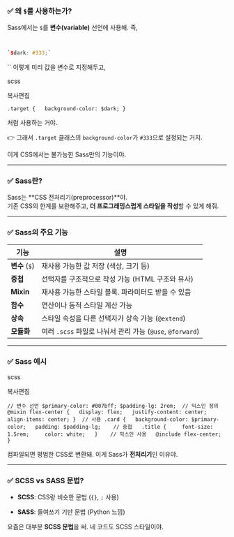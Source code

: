 ### ✅ 왜 `$`를 사용하는가?

Sass에서는 `$`를 **변수(variable)** 선언에 사용해. 즉,

``` scss


`$dark: #333;`
```
``
이렇게 미리 값을 변수로 지정해두고,

scss

복사편집

`.target {   background-color: $dark; }`

처럼 사용하는 거야.

👉 그래서 `.target` 클래스의 `background-color`가 `#333`으로 설정되는 거지.

이게 CSS에서는 불가능한 Sass만의 기능이야.

---

### ✅ Sass란?

Sass는 **CSS 전처리기(preprocessor)**야.  
기존 CSS의 한계를 보완해주고, **더 프로그래밍스럽게 스타일을 작성**할 수 있게 해줘.

---

### ✅ Sass의 주요 기능

|기능|설명|
|---|---|
|**변수** (`$`)|재사용 가능한 값 저장 (색상, 크기 등)|
|**중첩**|선택자를 구조적으로 작성 가능 (HTML 구조와 유사)|
|**Mixin**|재사용 가능한 스타일 블록. 파라미터도 받을 수 있음|
|**함수**|연산이나 동적 스타일 계산 가능|
|**상속**|스타일 속성을 다른 선택자가 상속 가능 (`@extend`)|
|**모듈화**|여러 `.scss` 파일로 나눠서 관리 가능 (`@use`, `@forward`)|

---

### ✅ Sass 예시

scss

복사편집

`// 변수 선언 $primary-color: #007bff; $padding-lg: 2rem;  // 믹스인 정의 @mixin flex-center {   display: flex;   justify-content: center;   align-items: center; }  // 사용 .card {   background-color: $primary-color;   padding: $padding-lg;    // 중첩   .title {     font-size: 1.5rem;     color: white;   }    // 믹스인 사용   @include flex-center; }`

컴파일되면 평범한 CSS로 변환돼. 이게 Sass가 **전처리기**인 이유야.

---

### ✅ SCSS vs SASS 문법?

- **SCSS**: CSS랑 비슷한 문법 (`{}`, `;` 사용)
    
- **SASS**: 들여쓰기 기반 문법 (Python 느낌)
    

요즘은 대부분 **SCSS 문법**을 써. 네 코드도 SCSS 스타일이야.